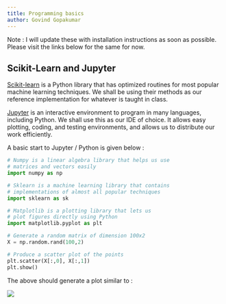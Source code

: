 ```yaml
---
title: Programming basics
author: Govind Gopakumar
---
```


Note : I will update these with installation instructions as soon as possible.
Please visit the links below for the same for now.


## Scikit-Learn and Jupyter

[Scikit-learn](http://scikit-learn.org/) is a Python library that 
has optimized routines for most popular machine learning techniques.
We shall be using their methods as our reference implementation 
for whatever is taught in class.


[Jupyter](http://jupyter.org/) is an interactive environment to
program in many languages, including Python. We shall use this as
our IDE of choice. It allows easy plotting, coding, and testing
environments, and allows us to distribute our work efficiently.


A basic start to Jupyter / Python is given below : 

``` python
# Numpy is a linear algebra library that helps us use
# matrices and vectors easily
import numpy as np

# Sklearn is a machine learning library that contains
# implementations of almost all popular techniques
import sklearn as sk

# Matplotlib is a plotting library that lets us 
# plot figures directly using Python
import matplotlib.pyplot as plt

# Generate a random matrix of dimension 100x2
X = np.random.rand(100,2)

# Produce a scatter plot of the points
plt.scatter(X[:,0], X[:,1])
plt.show()
```

The above should generate a plot similar to :

![](../images/setup.png)

